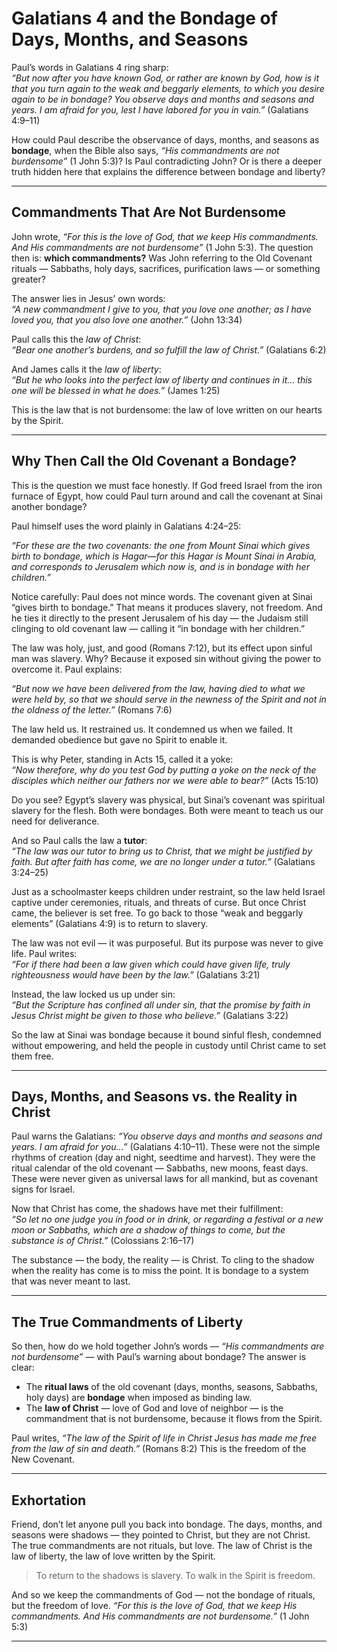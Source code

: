 # Galatians 4 and the Bondage of Days, Months, and Seasons

Paul’s words in Galatians 4 ring sharp:  
*“But now after you have known God, or rather are known by God, how is it that you turn again to the weak and beggarly elements, to which you desire again to be in bondage? You observe days and months and seasons and years. I am afraid for you, lest I have labored for you in vain.”* (Galatians 4:9–11)

How could Paul describe the observance of days, months, and seasons as **bondage**, when the Bible also says, *“His commandments are not burdensome”* (1 John 5:3)? Is Paul contradicting John? Or is there a deeper truth hidden here that explains the difference between bondage and liberty?

---

## Commandments That Are Not Burdensome

John wrote, *“For this is the love of God, that we keep His commandments. And His commandments are not burdensome”* (1 John 5:3). The question then is: **which commandments?** Was John referring to the Old Covenant rituals — Sabbaths, holy days, sacrifices, purification laws — or something greater?

The answer lies in Jesus’ own words:  
*“A new commandment I give to you, that you love one another; as I have loved you, that you also love one another.”* (John 13:34)

Paul calls this the *law of Christ*:  
*“Bear one another’s burdens, and so fulfill the law of Christ.”* (Galatians 6:2)

And James calls it the *law of liberty*:  
*“But he who looks into the perfect law of liberty and continues in it… this one will be blessed in what he does.”* (James 1:25)

This is the law that is not burdensome: the law of love written on our hearts by the Spirit.

---
## Why Then Call the Old Covenant a Bondage?

This is the question we must face honestly. If God freed Israel from the iron furnace of Egypt, how could Paul turn around and call the covenant at Sinai another bondage?  

Paul himself uses the word plainly in Galatians 4:24–25:  

*“For these are the two covenants: the one from Mount Sinai which gives birth to bondage, which is Hagar—for this Hagar is Mount Sinai in Arabia, and corresponds to Jerusalem which now is, and is in bondage with her children.”*  

Notice carefully: Paul does not mince words. The covenant given at Sinai “gives birth to bondage.” That means it produces slavery, not freedom. And he ties it directly to the present Jerusalem of his day — the Judaism still clinging to old covenant law — calling it “in bondage with her children.”  

The law was holy, just, and good (Romans 7:12), but its effect upon sinful man was slavery. Why? Because it exposed sin without giving the power to overcome it. Paul explains:  

*“But now we have been delivered from the law, having died to what we were held by, so that we should serve in the newness of the Spirit and not in the oldness of the letter.”* (Romans 7:6)  

The law held us. It restrained us. It condemned us when we failed. It demanded obedience but gave no Spirit to enable it.  

This is why Peter, standing in Acts 15, called it a yoke:  
*“Now therefore, why do you test God by putting a yoke on the neck of the disciples which neither our fathers nor we were able to bear?”* (Acts 15:10)  

Do you see? Egypt’s slavery was physical, but Sinai’s covenant was spiritual slavery for the flesh. Both were bondages. Both were meant to teach us our need for deliverance.  

And so Paul calls the law a **tutor**:  
*“The law was our tutor to bring us to Christ, that we might be justified by faith. But after faith has come, we are no longer under a tutor.”* (Galatians 3:24–25)  

Just as a schoolmaster keeps children under restraint, so the law held Israel captive under ceremonies, rituals, and threats of curse. But once Christ came, the believer is set free. To go back to those “weak and beggarly elements” (Galatians 4:9) is to return to slavery.  

The law was not evil — it was purposeful. But its purpose was never to give life. Paul writes:  
*“For if there had been a law given which could have given life, truly righteousness would have been by the law.”* (Galatians 3:21)  

Instead, the law locked us up under sin:  
*“But the Scripture has confined all under sin, that the promise by faith in Jesus Christ might be given to those who believe.”* (Galatians 3:22)  

So the law at Sinai was bondage because it bound sinful flesh, condemned without empowering, and held the people in custody until Christ came to set them free.  

---

## Days, Months, and Seasons vs. the Reality in Christ

Paul warns the Galatians: *“You observe days and months and seasons and years. I am afraid for you…”* (Galatians 4:10–11). These were not the simple rhythms of creation (day and night, seedtime and harvest). They were the ritual calendar of the old covenant — Sabbaths, new moons, feast days. These were never given as universal laws for all mankind, but as covenant signs for Israel.

Now that Christ has come, the shadows have met their fulfillment:  
*“So let no one judge you in food or in drink, or regarding a festival or a new moon or Sabbaths, which are a shadow of things to come, but the substance is of Christ.”* (Colossians 2:16–17)

The substance — the body, the reality — is Christ. To cling to the shadow when the reality has come is to miss the point. It is bondage to a system that was never meant to last.

---

## The True Commandments of Liberty

So then, how do we hold together John’s words — *“His commandments are not burdensome”* — with Paul’s warning about bondage? The answer is clear:  

- The **ritual laws** of the old covenant (days, months, seasons, Sabbaths, holy days) are **bondage** when imposed as binding law.  
- The **law of Christ** — love of God and love of neighbor — is the commandment that is not burdensome, because it flows from the Spirit.  

Paul writes, *“The law of the Spirit of life in Christ Jesus has made me free from the law of sin and death.”* (Romans 8:2) This is the freedom of the New Covenant.

---

## Exhortation

Friend, don’t let anyone pull you back into bondage. The days, months, and seasons were shadows — they pointed to Christ, but they are not Christ. The true commandments are not rituals, but love. The law of Christ is the law of liberty, the law of love written by the Spirit.  

> To return to the shadows is slavery. To walk in the Spirit is freedom.  

And so we keep the commandments of God — not the bondage of rituals, but the freedom of love. *“For this is the love of God, that we keep His commandments. And His commandments are not burdensome.”* (1 John 5:3)  

---


